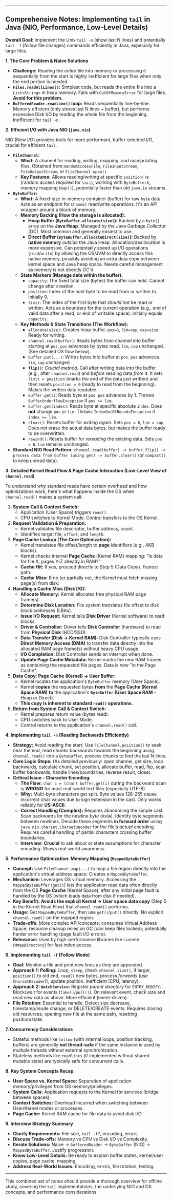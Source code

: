 
---

## Comprehensive Notes: Implementing `tail` in Java (NIO, Performance, Low-Level Details)

**Overall Goal:** Implement the Unix `tail -n` (show last N lines) and potentially `tail -f` (follow file changes) commands efficiently in Java, especially for large files.

**1. The Core Problem & Naive Solutions**

* **Challenge:** Reading the *entire* file into memory or processing it sequentially from the start is highly inefficient for large files when only the end portion is needed.
* **`Files.readAllLines()`:** Simplest code, but reads the *entire* file into a `List<String>` in heap memory. Fails with `OutOfMemoryError` for large files. **Avoid for this problem.**
* **`BufferedReader.readLine()` loop:** Reads sequentially line-by-line. Memory efficient (only stores last N lines + buffer), but performs excessive Disk I/O by reading the whole file from the beginning. Inefficient for `tail -n`.

**2. Efficient I/O with Java NIO (`java.nio`)**

NIO (New I/O) provides tools for more performant, buffer-oriented I/O, crucial for efficient `tail`.

* **`FileChannel`:**
    * **What:** A channel for reading, writing, mapping, and manipulating files. Obtained from `RandomAccessFile`, `FileInputStream`, `FileOutputStream`, or `FileChannel.open()`.
    * **Key Features:** Allows reading/writing at specific `position()`s (random access required for `tail`), working with `ByteBuffer`s, memory mapping (`map()`), potentially faster than old `java.io` streams.
* **`ByteBuffer`:**
    * **What:** A fixed-size in-memory container (buffer) for raw `byte` data. Acts as an endpoint for `Channel` read/write operations. It's an API wrapper around a block of memory.
    * **Memory Backing (How the storage is allocated):**
        * **Heap Buffer (`ByteBuffer.allocate(size)`):** Backed by a `byte[]` array on the **Java Heap**. Managed by the Java Garbage Collector (GC). Most common and generally easiest to use.
        * **Direct Buffer (`ByteBuffer.allocateDirect(size)`):** Backed by **native memory** *outside* the Java Heap. Allocation/deallocation is more expensive. Can potentially speed up I/O operations (`read`/`write`) by allowing the OS/JVM to directly access this native memory, possibly avoiding an extra data copy between kernel space and Java heap space. Needs careful management as memory is not directly GC'd.
    * **State Markers (Manage data within the buffer):**
        * `capacity`: The fixed total size (bytes) the buffer can hold. Cannot change after creation.
        * `position`: Index of the *next* byte to be read from or written to. Initially 0.
        * `limit`: The index of the first byte that *should not* be read or written. Acts as a boundary for the current operation (e.g., end of valid data after a read, or end of writable space). Initially equals `capacity`.
    * **Key Methods & State Transitions (The Workflow):**
        * `allocate(size)`: Creates heap buffer. `pos=0`, `lim=cap`, `cap=size`. Ready for writing.
        * `channel.read(buffer)`: Reads bytes from channel *into* buffer starting at `pos`. `pos` advances by bytes read. `lim`, `cap` unchanged. (See detailed OS flow below).
        * `buffer.put(...)`: Writes bytes *into* buffer at `pos`. `pos` advances. `lim`, `cap` unchanged.
        * **`flip()`:** *Crucial method.* Call after writing data *into* the buffer (e.g., after `channel.read`) and *before* reading data *from* it. It sets `limit = position` (marks the end of the data just written) and then resets `position = 0` (ready to read from the beginning). Makes the written data readable.
        * `buffer.get()`: Reads byte at `pos`. `pos` advances by 1. Throws `BufferUnderflowException` if `pos >= lim`.
        * `buffer.get(index)`: Reads byte at specific absolute `index`. Does **not** change `pos` or `lim`. Throws `IndexOutOfBoundsException` if `index >= lim`.
        * `clear()`: Resets buffer for *writing again*. Sets `pos = 0`, `lim = cap`. Does *not* erase the actual data bytes, but makes the buffer ready to be overwritten.
        * `rewind()`: Resets buffer for *rereading* the existing data. Sets `pos = 0`. `lim` remains unchanged.
* **Standard NIO Read Pattern:** `channel.read(buffer) -> buffer.flip() -> process data from buffer (using get) -> buffer.clear()` (or `compact()` to keep unread data).

**3. Detailed Kernel Read Flow & Page Cache Interaction (Low-Level View of `channel.read`)**

To understand *why* standard reads have certain overhead and how optimizations work, here's what happens inside the OS when `channel.read()` makes a system call:

1.  **System Call & Context Switch:**
    * Application (User Space) triggers `read()`.
    * CPU switches to Kernel Mode. Control transfers to the OS Kernel.
2.  **Request Validation & Preparation:**
    * Kernel validates file descriptor, buffer address, count.
    * Identifies target file, `offset`, and `length`.
3.  **Page Cache Lookup (The Core Optimization):**
    * Kernel translates file offset/length to **page** identifiers (e.g., 4KB blocks).
    * Kernel checks internal **Page Cache** (Kernel RAM) mapping: "Is data for file X, pages Y-Z already in RAM?"
    * **Cache Hit:** If yes, proceed directly to Step 5 (Data Copy). Fastest path.
    * **Cache Miss:** If no (or partially no), the Kernel must fetch missing page(s) from disk:
4.  **Handling a Cache Miss (Disk I/O):**
    * **Allocate Memory:** Kernel allocates free physical RAM page frame(s).
    * **Determine Disk Location:** File system translates file offset to disk block addresses (LBAs).
    * **Issue I/O Request:** Kernel tells **Disk Driver** (Kernel software) to read blocks.
    * **Driver & Controller:** Driver tells **Disk Controller** (hardware) to read from **Physical Disk** (HDD/SSD).
    * **Data Transfer (Disk -> Kernel RAM):** Disk Controller typically uses **Direct Memory Access (DMA)** to transfer data directly into the allocated RAM page frame(s) without heavy CPU usage.
    * **I/O Completion:** Disk Controller sends an interrupt when done.
    * **Update Page Cache Metadata:** Kernel marks the new RAM frames as containing the requested file pages. Data is now "in the Page Cache".
5.  **Data Copy: Page Cache (Kernel) -> User Buffer:**
    * Kernel locates the application's `ByteBuffer` memory (User Space).
    * Kernel **copies** the requested bytes **from** the **Page Cache (Kernel Space RAM)** **to** the application's **`ByteBuffer` (User Space RAM** - Heap or Direct).
    * **This copy is inherent to standard `read()` operations.**
6.  **Return from System Call & Context Switch:**
    * Kernel prepares return value (bytes read).
    * CPU switches back to User Mode.
    * Control returns to the application's `channel.read()` call.

**4. Implementing `tail -n` (Reading Backwards Efficiently)**

* **Strategy:** Avoid reading the start. Use `FileChannel.position()` to seek near the end, read chunks backwards towards the beginning using `channel.read()` into a `ByteBuffer`, process chunks to find the last N lines.
* **Core Logic Steps:** (As detailed previously: open channel, get size, loop backwards, calculate chunk, set position, allocate buffer, read, flip, scan buffer backwards, handle lines/boundaries, reverse result, close).
* **Critical Issue - Character Encoding:**
    * **The Flaw:** `char c = (char) buffer.get(i)` during the backward scan is **WRONG** for most real-world text files (especially UTF-8).
    * **Why:** Multi-byte characters get split. Byte values 128-255 cause incorrect char values due to sign extension in the cast. Only works reliably for **US-ASCII**.
    * **Correct Handling (Complex):** Requires abandoning the simple cast. Scan backwards for the newline *byte* (`0x0A`). Identify byte segments between newlines. Decode these segments **in forward order** using `java.nio.charset.CharsetDecoder` for the file's *actual* encoding. Requires careful handling of partial characters crossing buffer boundaries.
    * **Interview:** **Crucial** to ask about or state assumptions for character encoding. Shows real-world awareness.

**5. Performance Optimization: Memory Mapping (`MappedByteBuffer`)**

* **Concept:** Use `FileChannel.map(...)` to map a file region directly into the application's virtual address space. Creates a `MappedByteBuffer`.
* **Mechanism:** Leverages OS virtual memory. Accessing the `MappedByteBuffer` (`get()`) lets the application read data often directly from the OS **Page Cache** (Kernel Space), after any initial page fault is handled by the OS (which loads data from disk if needed).
* **Key Benefit:** **Avoids the explicit Kernel -> User space data copy** (Step 5 in the Kernel Read Flow) that `channel.read()` performs.
* **Usage:** Get `MappedByteBuffer`, then use `get()`/`put()` directly. No explicit `channel.read()` on the mapped region.
* **Trade-offs:** More complex API/concepts; consumes Virtual Address Space; resource cleanup relies on GC (can keep files locked); potentially harder error handling (page fault I/O errors).
* **Relevance:** Used by high-performance libraries like Lucene (`MMapDirectory`) for fast index access.

**6. Implementing `tail -f` (Follow Mode)**

* **Goal:** Monitor a file and print new lines as they are appended.
* **Approach 1: Polling:** Loop, `sleep`, check `channel.size()`, if larger, `position()` to old end, `read()` new bytes, process *forwards* (use `CharsetDecoder`!), update position. Inefficient (CPU, latency).
* **Approach 2: `WatchService`:** Register *parent directory* for `ENTRY_MODIFY`. Block/wait for events (`take()`/`poll()`). On relevant event, check size and read new data as above. More efficient (event-driven).
* **File Rotation:** Essential to handle. Detect size decrease, timestamp/inode change, or DELETE/CREATE events. Requires closing old resources, opening new file at the same path, resetting position/state.

**7. Concurrency Considerations**

* Stateful methods like `follow` (with internal loops, position tracking, buffers) are generally **not thread-safe** if the same instance is used by multiple threads without external synchronization.
* Stateless methods like `readlines` (if implemented without shared mutable state) are typically safe for concurrent calls.

**8. Key System Concepts Recap**

* **User Space vs. Kernel Space:** Separation of application memory/privileges from OS memory/privileges.
* **System Calls:** Application requests to the Kernel for services (bridge between spaces).
* **Context Switches:** Overhead incurred when switching between User/Kernel modes or processes.
* **Page Cache:** Kernel RAM cache for file data to avoid disk I/O.

**9. Interview Strategy Summary**

* **Clarify Requirements:** File size, `tail -f`?, encoding, errors.
* **Discuss Trade-offs:** Memory vs CPU vs Disk I/O vs Complexity.
* **Iterate Solutions:** Naive -> `BufferedReader` -> `ByteBuffer` (NIO) -> `MappedByteBuffer`. Justify progression.
* **Know Low-Level Details:** Be ready to explain buffer states, kernel/user copies, page cache, mapping.
* **Address Real-World Issues:** Encoding, errors, file rotation, testing.

---
This combined set of notes should provide a thorough overview for offline study, covering the `tail` implementations, the underlying NIO and OS concepts, and performance considerations.